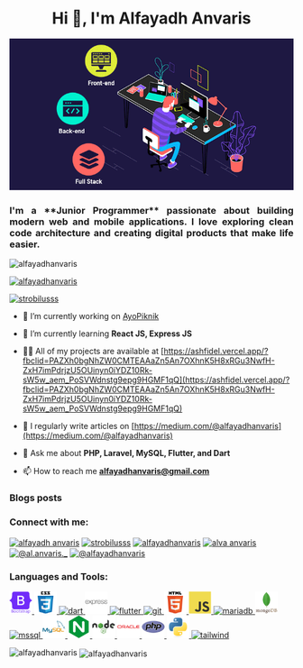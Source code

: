 <h1 align="center">Hi 👋, I'm Alfayadh Anvaris</h1>
<img src="fullstack.gif" alt="Alfayadh Anvaris" width="900"/>
<h3 align="justify">I'm a **Junior Programmer** passionate about building modern web and mobile applications. I love exploring clean code architecture and creating digital products that make life easier.</h3>

<p align="left"> <img src="https://komarev.com/ghpvc/?username=alfayadhanvaris&label=Profile%20views&color=0e75b6&style=flat" alt="alfayadhanvaris" /> </p>

<p align="left"> <a href="https://github.com/ryo-ma/github-profile-trophy"><img src="https://github-profile-trophy.vercel.app/?username=alfayadhanvaris" alt="alfayadhanvaris" /></a> </p>

<p align="left"> <a href="https://twitter.com/strobilusss" target="blank"><img src="https://img.shields.io/twitter/follow/strobilusss?logo=twitter&style=for-the-badge" alt="strobilusss" /></a> </p>

- 🔭 I’m currently working on [AyoPiknik](https://github.com/AlfayadhAnvaris/ayo_piknik)

- 🌱 I’m currently learning **React JS, Express JS**

- 👨‍💻 All of my projects are available at [https://ashfidel.vercel.app/?fbclid=PAZXh0bgNhZW0CMTEAAaZn5An7OXhnK5H8xRGu3NwfH-ZxH7imPdrjzU5OUinyn0iYDZ10Rk-sW5w_aem_PoSVWdnstg9epg9HGMF1qQ](https://ashfidel.vercel.app/?fbclid=PAZXh0bgNhZW0CMTEAAaZn5An7OXhnK5H8xRGu3NwfH-ZxH7imPdrjzU5OUinyn0iYDZ10Rk-sW5w_aem_PoSVWdnstg9epg9HGMF1qQ)

- 📝 I regularly write articles on [https://medium.com/@alfayadhanvaris](https://medium.com/@alfayadhanvaris)

- 💬 Ask me about **PHP, Laravel, MySQL, Flutter, and Dart**

- 📫 How to reach me **alfayadhanvaris@gmail.com**

### Blogs posts
<!-- BLOG-POST-LIST:START -->
<!-- BLOG-POST-LIST:END -->

<h3 align="left">Connect with me:</h3>
<p align="left">
<a href="https://dev.to/alfayadh anvaris" target="blank"><img align="center" src="https://raw.githubusercontent.com/rahuldkjain/github-profile-readme-generator/master/src/images/icons/Social/devto.svg" alt="alfayadh anvaris" height="30" width="40" /></a>
<a href="https://twitter.com/strobilusss" target="blank"><img align="center" src="https://raw.githubusercontent.com/rahuldkjain/github-profile-readme-generator/master/src/images/icons/Social/twitter.svg" alt="strobilusss" height="30" width="40" /></a>
<a href="https://linkedin.com/in/alfayadhanvaris" target="blank"><img align="center" src="https://raw.githubusercontent.com/rahuldkjain/github-profile-readme-generator/master/src/images/icons/Social/linked-in-alt.svg" alt="alfayadhanvaris" height="30" width="40" /></a>
<a href="https://fb.com/alva anvaris" target="blank"><img align="center" src="https://raw.githubusercontent.com/rahuldkjain/github-profile-readme-generator/master/src/images/icons/Social/facebook.svg" alt="alva anvaris" height="30" width="40" /></a>
<a href="https://instagram.com/@al.anvaris._" target="blank"><img align="center" src="https://raw.githubusercontent.com/rahuldkjain/github-profile-readme-generator/master/src/images/icons/Social/instagram.svg" alt="@al.anvaris._" height="30" width="40" /></a>
<a href="https://medium.com/@alfayadhanvaris" target="blank"><img align="center" src="https://raw.githubusercontent.com/rahuldkjain/github-profile-readme-generator/master/src/images/icons/Social/medium.svg" alt="@alfayadhanvaris" height="30" width="40" /></a>
</p>

<h3 align="left">Languages and Tools:</h3>
<p align="left"> <a href="https://getbootstrap.com" target="_blank" rel="noreferrer"> <img src="https://raw.githubusercontent.com/devicons/devicon/master/icons/bootstrap/bootstrap-plain-wordmark.svg" alt="bootstrap" width="40" height="40"/> </a> <a href="https://www.w3schools.com/css/" target="_blank" rel="noreferrer"> <img src="https://raw.githubusercontent.com/devicons/devicon/master/icons/css3/css3-original-wordmark.svg" alt="css3" width="40" height="40"/> </a> <a href="https://dart.dev" target="_blank" rel="noreferrer"> <img src="https://www.vectorlogo.zone/logos/dartlang/dartlang-icon.svg" alt="dart" width="40" height="40"/> </a> <a href="https://expressjs.com" target="_blank" rel="noreferrer"> <img src="https://raw.githubusercontent.com/devicons/devicon/master/icons/express/express-original-wordmark.svg" alt="express" width="40" height="40"/> </a> <a href="https://flutter.dev" target="_blank" rel="noreferrer"> <img src="https://www.vectorlogo.zone/logos/flutterio/flutterio-icon.svg" alt="flutter" width="40" height="40"/> </a> <a href="https://git-scm.com/" target="_blank" rel="noreferrer"> <img src="https://www.vectorlogo.zone/logos/git-scm/git-scm-icon.svg" alt="git" width="40" height="40"/> </a> <a href="https://www.w3.org/html/" target="_blank" rel="noreferrer"> <img src="https://raw.githubusercontent.com/devicons/devicon/master/icons/html5/html5-original-wordmark.svg" alt="html5" width="40" height="40"/> </a> <a href="https://developer.mozilla.org/en-US/docs/Web/JavaScript" target="_blank" rel="noreferrer"> <img src="https://raw.githubusercontent.com/devicons/devicon/master/icons/javascript/javascript-original.svg" alt="javascript" width="40" height="40"/> </a> <a href="https://mariadb.org/" target="_blank" rel="noreferrer"> <img src="https://www.vectorlogo.zone/logos/mariadb/mariadb-icon.svg" alt="mariadb" width="40" height="40"/> </a> <a href="https://www.mongodb.com/" target="_blank" rel="noreferrer"> <img src="https://raw.githubusercontent.com/devicons/devicon/master/icons/mongodb/mongodb-original-wordmark.svg" alt="mongodb" width="40" height="40"/> </a> <a href="https://www.microsoft.com/en-us/sql-server" target="_blank" rel="noreferrer"> <img src="https://www.svgrepo.com/show/303229/microsoft-sql-server-logo.svg" alt="mssql" width="40" height="40"/> </a> <a href="https://www.mysql.com/" target="_blank" rel="noreferrer"> <img src="https://raw.githubusercontent.com/devicons/devicon/master/icons/mysql/mysql-original-wordmark.svg" alt="mysql" width="40" height="40"/> </a> <a href="https://www.nginx.com" target="_blank" rel="noreferrer"> <img src="https://raw.githubusercontent.com/devicons/devicon/master/icons/nginx/nginx-original.svg" alt="nginx" width="40" height="40"/> </a> <a href="https://nodejs.org" target="_blank" rel="noreferrer"> <img src="https://raw.githubusercontent.com/devicons/devicon/master/icons/nodejs/nodejs-original-wordmark.svg" alt="nodejs" width="40" height="40"/> </a> <a href="https://www.oracle.com/" target="_blank" rel="noreferrer"> <img src="https://raw.githubusercontent.com/devicons/devicon/master/icons/oracle/oracle-original.svg" alt="oracle" width="40" height="40"/> </a> <a href="https://www.php.net" target="_blank" rel="noreferrer"> <img src="https://raw.githubusercontent.com/devicons/devicon/master/icons/php/php-original.svg" alt="php" width="40" height="40"/> </a> <a href="https://www.python.org" target="_blank" rel="noreferrer"> <img src="https://raw.githubusercontent.com/devicons/devicon/master/icons/python/python-original.svg" alt="python" width="40" height="40"/> </a> <a href="https://tailwindcss.com/" target="_blank" rel="noreferrer"> <img src="https://www.vectorlogo.zone/logos/tailwindcss/tailwindcss-icon.svg" alt="tailwind" width="40" height="40"/> </a> </p>

<p><img align="left" src="https://github-readme-stats.vercel.app/api/top-langs?username=alfayadhanvaris&show_icons=true&locale=en&layout=compact&width=500" alt="alfayadhanvaris" /></p>

<p>&nbsp;<img align="center" src="https://github-readme-stats.vercel.app/api?username=alfayadhanvaris&show_icons=true&locale=en&width=500" alt="alfayadhanvaris" /></p>


<!-- <p><img align="center" src="https://github-readme-streak-stats.herokuapp.com/?user=alfayadhanvaris&" alt="alfayadhanvaris" /></p> -->

